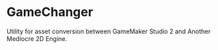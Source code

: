 # GameChanger
Utility for asset conversion between GameMaker Studio 2 and Another Mediocre 2D Engine.
